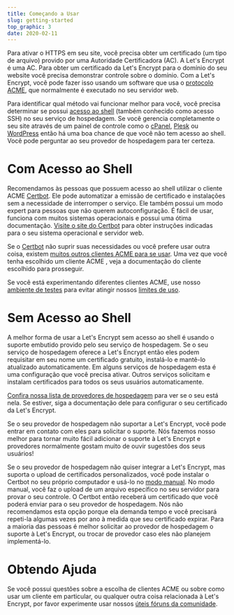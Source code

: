 ```yaml
---
title: Começando a Usar
slug: getting-started
top_graphic: 3
date: 2020-02-11
---
```


Para ativar o HTTPS em seu site, você precisa obter um certificado (um tipo de arquivo) provido por uma Autoridade Certificadora (AC). A Let's Encrypt é uma AC. Para obter um certificado da Let's Encrypt para o domínio do seu website você precisa demonstrar controle sobre o domínio. Com a Let's Encrypt, você pode fazer isso usando um software que usa o [protocolo ACME](https://tools.ietf.org/html/rfc8555), que normalmente é executado no seu servidor web.

Para identificar qual método vai funcionar melhor para você, você precisa determinar se possui [acesso ao shell](https://en.wikipedia.org/wiki/Shell_account) (também conhecido como acesso SSH) no seu serviço de hospedagem. Se você gerencia completamente o seu site através de um painel de controle como o [cPanel](https://cpanel.net/), [Plesk](https://www.plesk.com/) ou [WordPress](https://wordpress.org/) então há uma boa chance de que você não tem acesso ao shell. Você pode perguntar ao seu provedor de hospedagem para ter certeza.

# Com Acesso ao Shell

Recomendamos às pessoas que possuem acesso ao shell utilizar o cliente ACME [Certbot][]. Ele pode automatizar a emissão de certificado e instalações sem a necessidade de interromper o serviço. Ele também possui um modo expert para pessoas que não querem autoconfiguração. É fácil de usar, funciona com muitos sistemas operacionais e possui uma ótima documentação. [Visite o site do Certbot][Certbot] para obter instruções indicadas para o seu sistema operacional e servidor web.

Se o [Certbot][] não suprir suas necessidades ou você prefere usar outra coisa, existem [muitos outros clientes ACME para se usar](/docs/client-options).  Uma vez que você tenha escolhido um cliente ACME , veja a documentação do cliente escolhido para prosseguir.

Se você está experimentando diferentes clientes ACME, use nosso [ambiente de testes](/docs/staging-environment) para evitar atingir nossos [limites de uso](/docs/rate-limits).

# Sem Acesso ao Shell

A melhor forma de usar a Let's Encrypt sem acesso ao shell é usando o suporte embutido provido pelo seu serviço de hospedagem. Se o seu serviço de hospedagem oferece a Let's Encrypt então eles podem requisitar em seu nome um certificado gratuito, instalá-lo e mantê-lo atualizado automaticamente. Em alguns serviços de hospedagem esta é uma configuração que você precisa ativar. Outros serviços solicitam e instalam certificados para todos os seus usuários automaticamente.

[Confira nossa lista de provedores de hospedagem](https://community.letsencrypt.org/t/web-hosting-who-support-lets-encrypt/6920) para ver se o seu está nela. Se estiver, siga a documentação dele para configurar o seu certificado da Let's Encrypt.

Se o seu provedor de hospedagem não suportar a Let's Encrypt, você pode entrar em contato com eles para solicitar o suporte. Nós fazemos nosso melhor para tornar muito fácil adicionar o suporte à Let's Encrypt e provedores normalmente gostam muito de ouvir sugestões dos seus usuários!

Se o seu provedor de hospedagem não quiser integrar a Let's Encrypt, mas suporta o upload de certificados personalizados, você pode instalar o Certbot no seu próprio computador e usá-lo no [modo manual](https://certbot.eff.org/docs/using.html#manual). No modo manual, você faz o upload de um arquivo específico no seu servidor para provar o seu controle. O Certbot então receberá um certificado que você poderá enviar para o seu provedor de hospedagem. Nós não recomendamos esta opção porque ela demanda tempo e você precisará repeti-la algumas vezes por ano à medida que seu certificado expirar. Para a maioria das pessoas é melhor solicitar ao provedor de hospedagem o suporte à Let's Encrypt, ou trocar de provedor caso eles não planejem implementá-lo.

# Obtendo Ajuda

Se você possui questões sobre a escolha de clientes ACME ou sobre como usar um cliente em particular, ou qualquer outra coisa relacionada à Let's Encrypt, por favor experimente usar nossos [úteis fóruns da comunidade](https://community.letsencrypt.org/c/help/ajuda-em-portugues).

[Certbot]: https://certbot.eff.org/ "Certbot"

[Certbot]: https://certbot.eff.org/ "Certbot"
